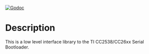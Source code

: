 [![Godoc](https://godoc.org/github.com/OpenChirp/ccboot?status.png)](https://godoc.org/github.com/OpenChirp/ccboot)

# Description
This is a low level interface library to the TI CC2538/CC26xx Serial Bootloader.
